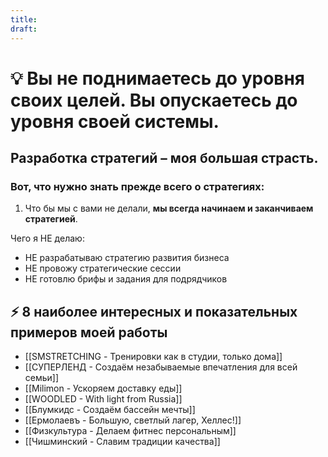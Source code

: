 ```yaml
---
title: 
draft:
---
```


# 💡 Вы не поднимаетесь до уровня своих целей. Вы опускаетесь до уровня своей системы.

## Разработка стратегий – моя большая страсть.

### Вот, что нужно знать прежде всего о стратегиях:

1.  Что бы мы с вами не делали, **мы всегда начинаем и заканчиваем стратегией**.

Чего я НЕ делаю:
- НЕ разрабатываю стратегию развития бизнеса
- НЕ провожу стратегические сессии
- НЕ готовлю брифы и задания для подрядчиков
## ⚡️ 8 наиболее интересных и показательных примеров моей работы
- [[SMSTRETCHING - Тренировки как в студии, только дома]]
- [[СУПЕРЛЕНД - Создаём незабываемые впечатления для всей семьи]]
- [[Milimon - Ускоряем доставку еды]]
- [[WOODLED - With light from Russia]]
- [[Блумкидс - Создаём бассейн мечты]]
- [[Ермолаевъ - Большую, светлый лагер, Хеллес!]]
- [[Физкультура - Делаем фитнес персональным]]
- [[Чишминский - Славим традиции качества]]